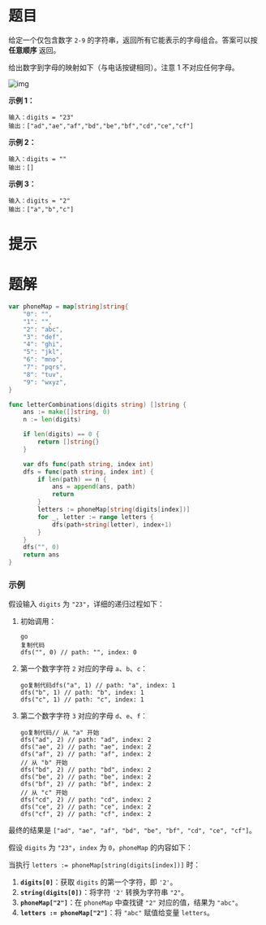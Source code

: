 # 题目

给定一个仅包含数字 `2-9` 的字符串，返回所有它能表示的字母组合。答案可以按 **任意顺序** 返回。

给出数字到字母的映射如下（与电话按键相同）。注意 1 不对应任何字母。

![img](https://assets.leetcode-cn.com/aliyun-lc-upload/uploads/2021/11/09/200px-telephone-keypad2svg.png)

 

**示例 1：**

```
输入：digits = "23"
输出：["ad","ae","af","bd","be","bf","cd","ce","cf"]
```

**示例 2：**

```
输入：digits = ""
输出：[]
```

**示例 3：**

```
输入：digits = "2"
输出：["a","b","c"]
```



# 提示





# 题解

```go
var phoneMap = map[string]string{
	"0": "",
	"1": "",
	"2": "abc",
	"3": "def",
	"4": "ghi",
	"5": "jkl",
	"6": "mno",
	"7": "pqrs",
	"8": "tuv",
	"9": "wxyz",
}

func letterCombinations(digits string) []string {
	ans := make([]string, 0)
	n := len(digits)

	if len(digits) == 0 {
		return []string{}
	}

	var dfs func(path string, index int)
	dfs = func(path string, index int) {
		if len(path) == n {
			ans = append(ans, path) 
			return
		}
		letters := phoneMap[string(digits[index])]
		for _, letter := range letters {
			dfs(path+string(letter), index+1)
		}
	}
	dfs("", 0)
    return ans
}
```

### 示例

假设输入 `digits` 为 `"23"`，详细的递归过程如下：

1. 初始调用：

   ```
   go
   复制代码
   dfs("", 0) // path: "", index: 0
   ```

2. 第一个数字字符 `2` 对应的字母 `a`、`b`、`c`：

   ```
   go复制代码dfs("a", 1) // path: "a", index: 1
   dfs("b", 1) // path: "b", index: 1
   dfs("c", 1) // path: "c", index: 1
   ```

3. 第二个数字字符 `3` 对应的字母 `d`、`e`、`f`：

   ```
   go复制代码// 从 "a" 开始
   dfs("ad", 2) // path: "ad", index: 2
   dfs("ae", 2) // path: "ae", index: 2
   dfs("af", 2) // path: "af", index: 2
   // 从 "b" 开始
   dfs("bd", 2) // path: "bd", index: 2
   dfs("be", 2) // path: "be", index: 2
   dfs("bf", 2) // path: "bf", index: 2
   // 从 "c" 开始
   dfs("cd", 2) // path: "cd", index: 2
   dfs("ce", 2) // path: "ce", index: 2
   dfs("cf", 2) // path: "cf", index: 2
   ```

最终的结果是 `["ad", "ae", "af", "bd", "be", "bf", "cd", "ce", "cf"]`。

假设 `digits` 为 `"23"`，`index` 为 `0`，`phoneMap` 的内容如下：

当执行 `letters := phoneMap[string(digits[index])]` 时：

1. **`digits[0]`**：获取 `digits` 的第一个字符，即 `'2'`。
2. **`string(digits[0])`**：将字符 `'2'` 转换为字符串 `"2"`。
3. **`phoneMap["2"]`**：在 `phoneMap` 中查找键 `"2"` 对应的值，结果为 `"abc"`。
4. **`letters := phoneMap["2"]`**：将 `"abc"` 赋值给变量 `letters`。
